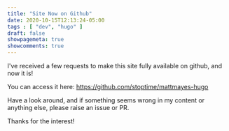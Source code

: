```yaml
---
title: "Site Now on Github"
date: 2020-10-15T12:13:24-05:00
tags : [ "dev", "hugo" ]
draft: false
showpagemeta: true
showcomments: true
---
```


I've received a few requests to make this site fully available on github, and now it is! 

You can access it here: https://github.com/stoptime/mattmayes-hugo

Have a look around, and if something seems wrong in my content or anything else, please raise an issue or PR.

Thanks for the interest! 
